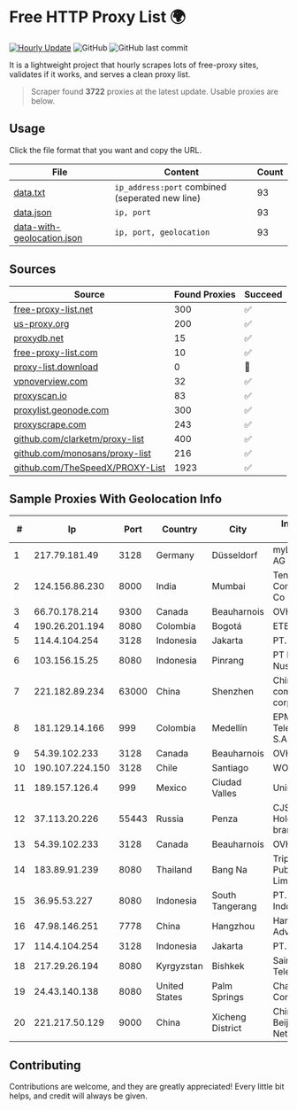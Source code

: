 
# Free HTTP Proxy List 🌍

[![Hourly Update](https://github.com/mertguvencli/http-proxy-list/actions/workflows/main.yml/badge.svg?branch=main)](https://github.com/mertguvencli/http-proxy-list/actions/workflows/main.yml)
![GitHub](https://img.shields.io/github/license/mertguvencli/http-proxy-list)
![GitHub last commit](https://img.shields.io/github/last-commit/mertguvencli/http-proxy-list)

It is a lightweight project that hourly scrapes lots of free-proxy sites, validates if it works, and serves a clean proxy list.


> Scraper found **3722** proxies at the latest update. Usable proxies are below.

## Usage

Click the file format that you want and copy the URL.


|File|Content|Count|
|----|-------|-----|
|[data.txt](https://raw.githubusercontent.com/mertguvencli/http-proxy-list/main/proxy-list/data.txt)|`ip_address:port` combined (seperated new line)|93|
|[data.json](https://raw.githubusercontent.com/mertguvencli/http-proxy-list/main/proxy-list/data.json)|`ip, port`|93|
|[data-with-geolocation.json](https://raw.githubusercontent.com/mertguvencli/http-proxy-list/main/proxy-list/data-with-geolocation.json)|`ip, port, geolocation`|93|

## Sources

|Source|Found Proxies|Succeed|
|------|-------------|-------|
|[free-proxy-list.net](https://free-proxy-list.net)|300|✅|
|[us-proxy.org](https://www.us-proxy.org)|200|✅|
|[proxydb.net](http://proxydb.net)|15|✅|
|[free-proxy-list.com](https://free-proxy-list.com/?page=&port=&type%5B%5D=http&type%5B%5D=https&up_time=0&search=Search)|10|✅|
|[proxy-list.download](https://www.proxy-list.download/HTTP)|0|🚫|
|[vpnoverview.com](https://vpnoverview.com/privacy/anonymous-browsing/free-proxy-servers)|32|✅|
|[proxyscan.io](https://www.proxyscan.io)|83|✅|
|[proxylist.geonode.com](https://proxylist.geonode.com/api/proxy-list?limit=300&page=1&sort_by=lastChecked&sort_type=desc&protocols=http,https)|300|✅|
|[proxyscrape.com](https://api.proxyscrape.com/v2/?request=displayproxies&protocol=http&timeout=10000&country=all&ssl=all&anonymity=all)|243|✅|
|[github.com/clarketm/proxy-list](https://raw.githubusercontent.com/clarketm/proxy-list/master/proxy-list-raw.txt)|400|✅|
|[github.com/monosans/proxy-list](https://raw.githubusercontent.com/monosans/proxy-list/main/proxies/http.txt)|216|✅|
|[github.com/TheSpeedX/PROXY-List](https://raw.githubusercontent.com/TheSpeedX/PROXY-List/master/http.txt)|1923|✅|


## Sample Proxies With Geolocation Info

|#|Ip|Port|Country|City|Internet Service Provider|
|-|--|----|-------|----|-------------------------|
|1|217.79.181.49|3128|Germany|Düsseldorf|myLoc managed IT AG|
|2|124.156.86.230|8000|India|Mumbai|Tencent Cloud Computing (Beijing) Co|
|3|66.70.178.214|9300|Canada|Beauharnois|OVH SAS|
|4|190.26.201.194|8080|Colombia|Bogotá|ETB - Colombia|
|5|114.4.104.254|3128|Indonesia|Jakarta|PT. INDOSAT Tbk|
|6|103.156.15.25|8080|Indonesia|Pinrang|PT Lintas Jaringan Nusantara|
|7|221.182.89.234|63000|China|Shenzhen|China Mobile communications corporation|
|8|181.129.14.166|999|Colombia|Medellín|EPM Telecomunicaciones S.A. E.S.P.|
|9|54.39.102.233|3128|Canada|Beauharnois|OVH SAS|
|10|190.107.224.150|3128|Chile|Santiago|WOM S.A.|
|11|189.157.126.4|999|Mexico|Ciudad Valles|Uninet S.A. de C.V|
|12|37.113.20.226|55443|Russia|Penza|CJSC "ER-Telecom Holding" Penza branch|
|13|54.39.102.233|3128|Canada|Beauharnois|OVH SAS|
|14|183.89.91.239|8080|Thailand|Bang Na|Triple T Broadband Public Company Limited|
|15|36.95.53.227|8080|Indonesia|South Tangerang|PT. Telekomunikasi Indonesia|
|16|47.98.146.251|7778|China|Hangzhou|Hangzhou Alibaba Advertising Co|
|17|114.4.104.254|3128|Indonesia|Jakarta|PT. INDOSAT Tbk|
|18|217.29.26.194|8080|Kyrgyzstan|Bishkek|Saimanet Telecomunications|
|19|24.43.140.138|8080|United States|Palm Springs|Charter Communications|
|20|221.217.50.129|9000|China|Xicheng District|China Unicom Beijing Province Network|



## Contributing

Contributions are welcome, and they are greatly appreciated! Every
little bit helps, and credit will always be given.

